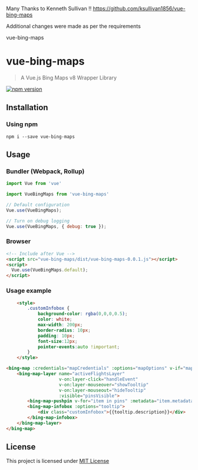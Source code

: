Many Thanks to Kenneth Sullivan !! https://github.com/ksullivan1856/vue-bing-maps 

Additional changes were made as per the requirements

vue-bing-maps

vue-bing-maps
=========

> A Vue.js Bing Maps v8 Wrapper Library

[![npm version](https://badge.fury.io/js/vue-bing-maps.svg)](https://badge.fury.io/js/vue-bing-maps)

Installation
------------

### Using npm

`npm i --save vue-bing-maps`

Usage
-----

### Bundler (Webpack, Rollup)

```js
import Vue from 'vue'

import VueBingMaps from 'vue-bing-maps'

// Default configuration
Vue.use(VueBingMaps);

// Turn on debug logging
Vue.use(VueBingMaps, { debug: true });
```

### Browser

```html
<!-- Include after Vue -->
<script src="vue-bing-maps/dist/vue-bing-maps-0.0.1.js"></script>
<script>
  Vue.use(VueBingMaps.default);
</script>
```

### Usage example

```html
    <style>
        .customInfobox {
            background-color: rgba(0,0,0,0.5);
            color: white;
            max-width: 200px;
            border-radius: 10px;
            padding: 10px;
            font-size:12px;
            pointer-events:auto !important;
        }
    </style>

<bing-map :credentials="mapCredentials" :options="mapOptions" v-if="mapVisible">
    <bing-map-layer name="activeFlightsLayer" 
                    v-on:layer-click="handleEvent" 
                    v-on:layer-mouseover="showTooltip" 
                    v-on:layer-mouseout="hideTooltip"
                    :visible="pinsVisible">
        <bing-map-pushpin v-for="item in pins" :metadata="item.metadata" :location="item.location" :options="item.options"></bing-map-pushpin>
        <bing-map-infobox :options="tooltip">
            <div class="customInfobox">{{tooltip.description}}</div>
        </bing-map-infobox>
    </bing-map-layer>
</bing-map>
```

License
-------

This project is licensed under [MIT License](http://en.wikipedia.org/wiki/MIT_License)
